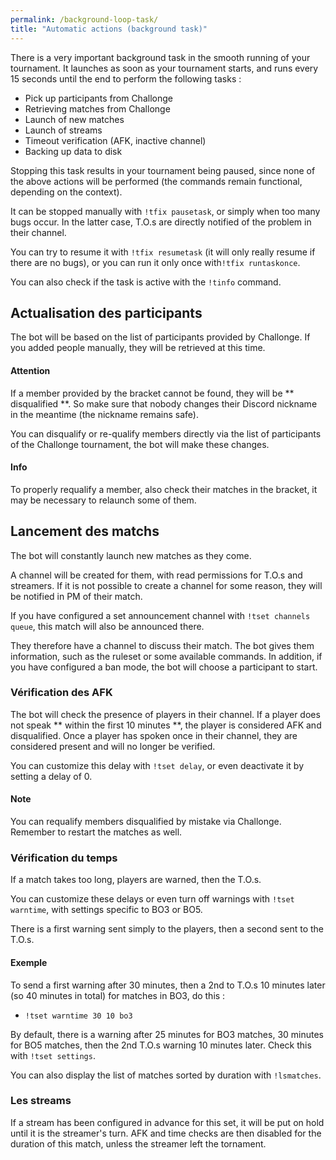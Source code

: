 ```yaml
---
permalink: /background-loop-task/
title: "Automatic actions (background task)"
---
```


There is a very important background task in the smooth running of your tournament. It launches as soon as your tournament starts, and runs every 15 seconds until the end to perform the following tasks :

- Pick up participants from Challonge
- Retrieving matches from Challonge
- Launch of new matches
- Launch of streams
- Timeout verification (AFK, inactive channel)
- Backing up data to disk

Stopping this task results in your tournament being paused, since none of the above actions will be performed (the commands remain functional, depending on the context).

It can be stopped manually with `!tfix pausetask`, or simply when too many bugs occur. In the latter case, T.O.s are directly notified of the problem in their channel.

You can try to resume it with `!tfix resumetask` (it will only really resume if there are no bugs), or you can run it only once with`!tfix runtaskonce`.

You can also check if the task is active with the `!tinfo` command.

## Actualisation des participants

The bot will be based on the list of participants provided by Challonge. If you added people manually, they will be retrieved at this time.

<div markdown="1" class="notice--danger">

<h4 class="no_toc">Attention</h4>

If a member provided by the bracket cannot be found, they will be ** disqualified **. So make sure that nobody changes their Discord nickname in the meantime (the nickname remains safe).

</div>

You can disqualify or re-qualify members directly via the list of participants of the Challonge tournament, the bot will make these changes.

<div markdown="1" class="notice--success">

<h4 class="no_toc">Info</h4>

To properly requalify a member, also check their matches in the bracket, it may be necessary to relaunch some of them.

</div>

## Lancement des matchs

The bot will constantly launch new matches as they come.

A channel will be created for them, with read permissions for T.O.s and streamers. If it is not possible to create a channel for some reason, they will be notified in PM of their match.

If you have configured a set announcement channel with `!tset channels queue`, this match will also be announced there.

They therefore have a channel to discuss their match. The bot gives them information, such as the ruleset or some available commands. In addition, if you have configured a ban mode, the bot will choose a participant to start.

### Vérification des AFK

The bot will check the presence of players in their channel. If a player does not speak ** within the first 10 minutes **, the player is considered AFK and disqualified. Once a player has spoken once in their channel, they are considered present and will no longer be verified.

You can customize this delay with `!tset delay`, or even deactivate it by setting a delay of 0.

<div markdown="1" class="notice--success">

<h4 class="no_toc">Note</h4>

You can requalify members disqualified by mistake via Challonge. Remember to restart the matches as well.

</div>

### Vérification du temps

If a match takes too long, players are warned, then the T.O.s.

You can customize these delays or even turn off warnings with `!tset warntime`, with settings specific to BO3 or BO5.

There is a first warning sent simply to the players, then a second sent to the T.O.s.

<div markdown="1" class="notice--primary">

<h4 class="no_toc">Exemple</h4>

To send a first warning after 30 minutes, then a 2nd to T.O.s 10 minutes later (so 40 minutes in total) for matches in BO3, do this :

- `!tset warntime 30 10 bo3`

</div>

By default, there is a warning after 25 minutes for BO3 matches, 30 minutes for BO5 matches, then the 2nd T.O.s warning 10 minutes later. Check this with `!tset settings`.

You can also display the list of matches sorted by duration with `!lsmatches`.

### Les streams

If a stream has been configured in advance for this set, it will be put on hold until it is the streamer's turn. AFK and time checks are then disabled for the duration of this match, unless the streamer left the tornament.
